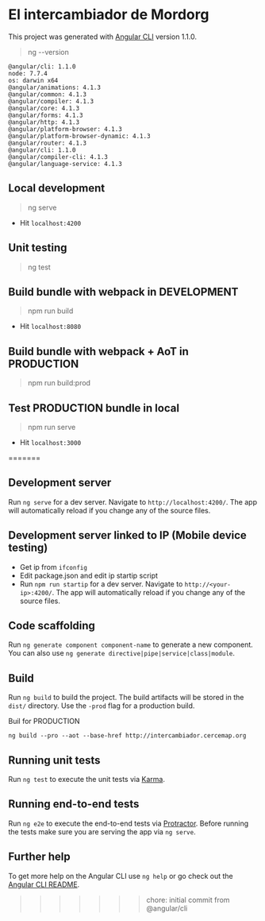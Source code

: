# El intercambiador de Mordorg


This project was generated with [Angular CLI](https://github.com/angular/angular-cli) version 1.1.0.

> ng --version

```
@angular/cli: 1.1.0
node: 7.7.4
os: darwin x64
@angular/animations: 4.1.3
@angular/common: 4.1.3
@angular/compiler: 4.1.3
@angular/core: 4.1.3
@angular/forms: 4.1.3
@angular/http: 4.1.3
@angular/platform-browser: 4.1.3
@angular/platform-browser-dynamic: 4.1.3
@angular/router: 4.1.3
@angular/cli: 1.1.0
@angular/compiler-cli: 4.1.3
@angular/language-service: 4.1.3
```

## Local development

> ng serve

* Hit `localhost:4200`

## Unit testing

> ng test


## Build bundle with webpack in DEVELOPMENT

> npm run build

* Hit `localhost:8080`

## Build bundle with webpack + AoT in PRODUCTION

> npm run build:prod


## Test PRODUCTION bundle in local

> npm run serve

* Hit `localhost:3000`


=======

## Development server

Run `ng serve` for a dev server. Navigate to `http://localhost:4200/`. The app will automatically reload if you change any of the source files.

## Development server linked to IP (Mobile device testing)
* Get ip from `ifconfig`
* Edit package.json and edit ip startip script
* Run `npm run startip` for a dev server. Navigate to `http://<your-ip>:4200/`. The app will automatically reload if you change any of the source files.

## Code scaffolding

Run `ng generate component component-name` to generate a new component. You can also use `ng generate directive|pipe|service|class|module`.

## Build

Run `ng build` to build the project. The build artifacts will be stored in the `dist/` directory. Use the `-prod` flag for a production build.

Buil for PRODUCTION
```
ng build --pro --aot --base-href http://intercambiador.cercemap.org
```

## Running unit tests

Run `ng test` to execute the unit tests via [Karma](https://karma-runner.github.io).

## Running end-to-end tests

Run `ng e2e` to execute the end-to-end tests via [Protractor](http://www.protractortest.org/).
Before running the tests make sure you are serving the app via `ng serve`.

## Further help

To get more help on the Angular CLI use `ng help` or go check out the [Angular CLI README](https://github.com/angular/angular-cli/blob/master/README.md).
>>>>>>> chore: initial commit from @angular/cli
